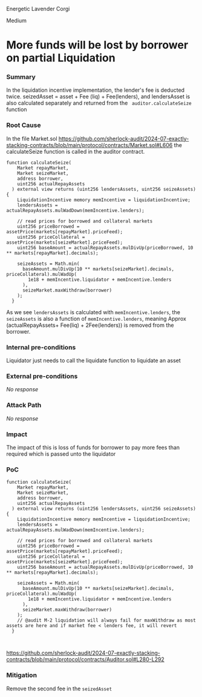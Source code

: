Energetic Lavender Corgi

Medium

# More funds will be lost by borrower on partial Liquidation

### Summary

In the liquidation incentive implementation, the lender's fee is deducted twice.  seizedAsset  = asset + Fee (liq) + Fee(lenders), and lendersAsset is also calculated separately and returned from the ` auditor.calculateSeize` function



### Root Cause

In the file Market.sol https://github.com/sherlock-audit/2024-07-exactly-stacking-contracts/blob/main/protocol/contracts/Market.sol#L606 the calculateSeize function is called in the auditor contract.

```solidity
function calculateSeize(
    Market repayMarket,
    Market seizeMarket,
    address borrower,
    uint256 actualRepayAssets
  ) external view returns (uint256 lendersAssets, uint256 seizeAssets) {
    LiquidationIncentive memory memIncentive = liquidationIncentive;
    lendersAssets = actualRepayAssets.mulWadDown(memIncentive.lenders);

    // read prices for borrowed and collateral markets
    uint256 priceBorrowed = assetPrice(markets[repayMarket].priceFeed);
    uint256 priceCollateral = assetPrice(markets[seizeMarket].priceFeed);
    uint256 baseAmount = actualRepayAssets.mulDivUp(priceBorrowed, 10 ** markets[repayMarket].decimals);

    seizeAssets = Math.min(
      baseAmount.mulDivUp(10 ** markets[seizeMarket].decimals, priceCollateral).mulWadUp(
        1e18 + memIncentive.liquidator + memIncentive.lenders
      ),
      seizeMarket.maxWithdraw(borrower)
    );
  }
```

As we see `lendersAssets` is calculated with `memIncentive.lenders`, the `seizeAssets` is also a function of `memIncentive.lenders`, meaning Approx (actualRepayAssets+ Fee(liq) + 2Fee(lenders)) is removed from the borrower.

### Internal pre-conditions

Liquidator just needs to call the liquidate function to liquidate an asset

### External pre-conditions

_No response_

### Attack Path

_No response_

### Impact

The impact of this is loss of funds for borrower to pay more fees than required which is passed unto the liquidator

### PoC

```solidity
function calculateSeize(
    Market repayMarket,
    Market seizeMarket,
    address borrower,
    uint256 actualRepayAssets
  ) external view returns (uint256 lendersAssets, uint256 seizeAssets) {
    LiquidationIncentive memory memIncentive = liquidationIncentive;
    lendersAssets = actualRepayAssets.mulWadDown(memIncentive.lenders);

    // read prices for borrowed and collateral markets
    uint256 priceBorrowed = assetPrice(markets[repayMarket].priceFeed);
    uint256 priceCollateral = assetPrice(markets[seizeMarket].priceFeed);
    uint256 baseAmount = actualRepayAssets.mulDivUp(priceBorrowed, 10 ** markets[repayMarket].decimals);

    seizeAssets = Math.min(
      baseAmount.mulDivUp(10 ** markets[seizeMarket].decimals, priceCollateral).mulWadUp(
        1e18 + memIncentive.liquidator + memIncentive.lenders
      ),
      seizeMarket.maxWithdraw(borrower)
    );
    // @audit M-2 liquidation will always fail for maxWithdraw as most assets are here and if market fee < lenders fee, it will revert
  }
  
 
```

https://github.com/sherlock-audit/2024-07-exactly-stacking-contracts/blob/main/protocol/contracts/Auditor.sol#L280-L292

### Mitigation

Remove the second fee in the `seizedAsset`